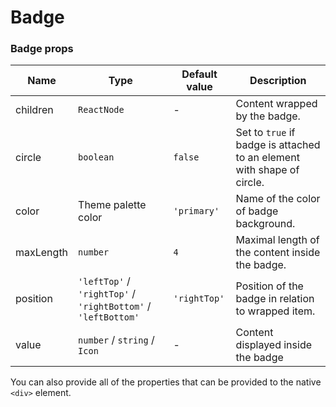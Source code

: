 # Badge

<!-- STORY -->

### Badge props

| Name      | Type                                                          | Default value | Description                                                            |
| --------- | ------------------------------------------------------------- | ------------- | ---------------------------------------------------------------------- |
| children  | `ReactNode`                                                   | -             | Content wrapped by the badge.                                          |
| circle    | `boolean`                                                     | `false`       | Set to `true` if badge is attached to an element with shape of circle. |
| color     | Theme palette color                                           | `'primary'`   | Name of the color of badge background.                                 |
| maxLength | `number`                                                      | `4`           | Maximal length of the content inside the badge.                        |
| position  | `'leftTop'` / `'rightTop'` / `'rightBottom'` / `'leftBottom'` | `'rightTop'`  | Position of the badge in relation to wrapped item.                     |
| value     | `number` / `string` / `Icon`                                  | -             | Content displayed inside the badge                                     |

You can also provide all of the properties that can be provided to the native `<div>` element.
